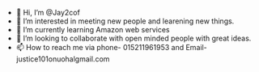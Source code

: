 - 👋 Hi, I’m @Jay2cof
- 👀 I’m interested in meeting new people and learening new things.
- 🌱 I’m currently learning Amazon web services
- 💞️ I’m looking to collaborate with open minded people with great ideas. 
- 📫 How to reach me via phone- 015211961953 and Email- justice101onuohalgmail.com

<!---
Jay2cof/Jay2cof is a normal guy willing to meet and learn✨ special ✨ repository because its `README.md` (this file) appears on your GitHub profile.
You can click the Preview link to take a look at your changes.
--->
